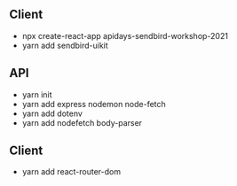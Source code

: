 ## Client
- npx create-react-app apidays-sendbird-workshop-2021
- yarn add sendbird-uikit
## API
- yarn init
- yarn add express nodemon node-fetch
- yarn add dotenv
- yarn add nodefetch body-parser

## Client
- yarn add react-router-dom